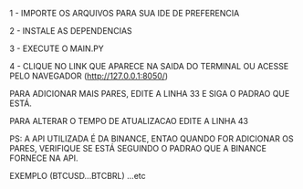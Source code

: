1 - IMPORTE OS ARQUIVOS PARA SUA IDE DE PREFERENCIA

2 - INSTALE AS DEPENDENCIAS

3 - EXECUTE O MAIN.PY

4 - CLIQUE NO LINK QUE APARECE NA SAIDA DO TERMINAL OU ACESSE PELO NAVEGADOR (http://127.0.0.1:8050/)

PARA ADICIONAR MAIS PARES, EDITE A LINHA 33 E SIGA O PADRAO QUE ESTÁ.

PARA ALTERAR O TEMPO DE ATUALIZACAO EDITE A LINHA 43

PS: A API UTILIZADA É DA BINANCE, ENTAO QUANDO FOR ADICIONAR OS PARES, VERIFIQUE SE ESTÁ SEGUINDO O PADRAO QUE A BINANCE FORNECE NA API.

EXEMPLO (BTCUSD...BTCBRL) ...etc

